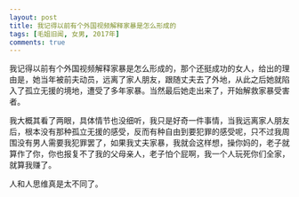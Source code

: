 ```yaml
---
layout: post
title: 我记得以前有个外国视频解释家暴是怎么形成的
tags: [毛姐旧闻, 女男, 2017年]
comments: true
---
```


我记得以前有个外国视频解释家暴是怎么形成的，那个还挺成功的女人，给出的理由是，她当年被前夫动员，远离了家人朋友，跟随丈夫去了外地，从此之后她就陷入了孤立无援的境地，遭受了多年家暴。当然最后她走出来了，开始解救家暴受害者。

我大概其看了两眼，具体情节也没细听，我只是好奇一件事情，当我远离家人朋友后，根本没有那种孤立无援的感受，反而有种自由到要犯罪的感受呢，只不过我周围没有男人需要我犯罪罢了，如果我丈夫家暴，我就会这样想，操你妈的，老子就算作了你，你也报复不了我的父母亲人，老子怕个屁啊，我一个人玩死你们全家，就算我赚了。

人和人思维真是太不同了。
